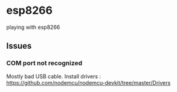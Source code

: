 # esp8266
playing with esp8266


## Issues

### COM port not recognized

Mostly bad USB cable.
Install drivers : https://github.com/nodemcu/nodemcu-devkit/tree/master/Drivers
